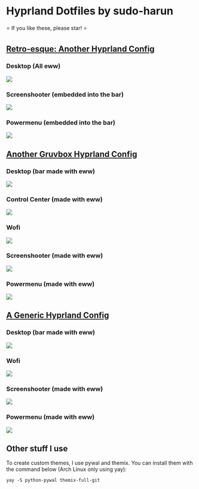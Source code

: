 # Hyprland Dotfiles by sudo-harun

⭐ If you like these, please star! ⭐

## <a href="https://github.com/sudo-harun/dotfiles/tree/retroesque">Retro-esque: Another Hyprland Config</a>


### Desktop (All eww)
<img src="./assets/retroesque1.png" align="center">

### Screenshooter (embedded into the bar)
<img src="./assets/retroesque1.png" align="center">

### Powermenu (embedded into the bar)
<img src="./assets/retroesque1.png" align="center">



## <a href="https://github.com/sudo-harun/dotfiles/tree/gruvbox">Another Gruvbox Hyprland Config</a>


### Desktop (bar made with eww)
<img src="./assets/gruvbox1.png" align="center">

### Control Center (made with eww)
<img src="./assets/gruvbox2.png" align="center">

### Wofi
<img src="./assets/gruvbox3.png" align="center">

### Screenshooter (made with eww)
<img src="./assets/gruvbox4.png" align="center">

### Powermenu (made with eww)
<img src="./assets/gruvbox5.png" align="center">



## <a href="https://github.com/sudo-harun/dotfiles/tree/generic">A Generic Hyprland Config</a>


### Desktop (bar made with eww)
<img src="./assets/generic1.png" align="center">

### Wofi
<img src="./assets/generic2.png" align="center">

### Screenshooter (made with eww)
<img src="./assets/generic3.png" align="center">

### Powermenu (made with eww)
<img src="./assets/generic4.png" align="center">


## Other stuff I use
To create custom themes, I use pywal and themix. You can install them with the command below (Arch Linux only using yay):
```
yay -S python-pywal themix-full-git
```
